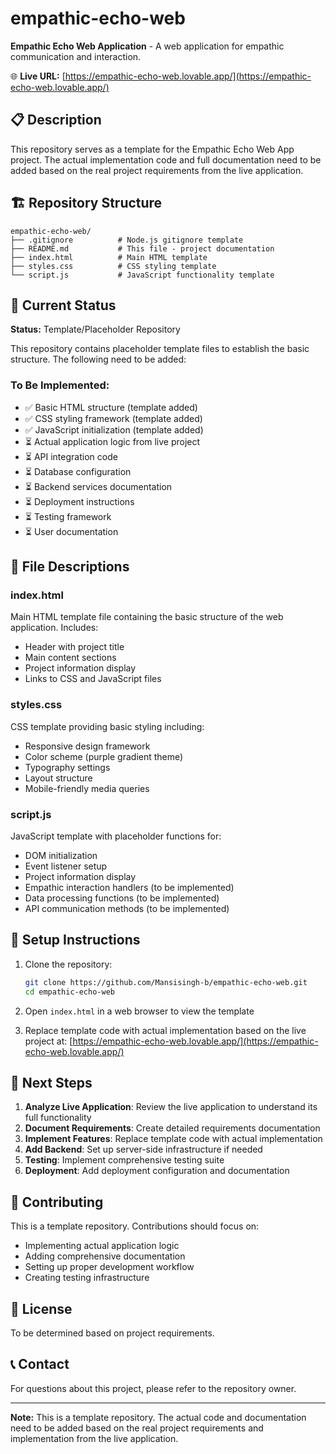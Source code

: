 # empathic-echo-web

**Empathic Echo Web Application** - A web application for empathic communication and interaction.

🌐 **Live URL:** [https://empathic-echo-web.lovable.app/](https://empathic-echo-web.lovable.app/)

## 📋 Description

This repository serves as a template for the Empathic Echo Web App project. The actual implementation code and full documentation need to be added based on the real project requirements from the live application.

## 🏗️ Repository Structure

```
empathic-echo-web/
├── .gitignore          # Node.js gitignore template
├── README.md           # This file - project documentation
├── index.html          # Main HTML template
├── styles.css          # CSS styling template
└── script.js           # JavaScript functionality template
```

## 🚀 Current Status

**Status:** Template/Placeholder Repository

This repository contains placeholder template files to establish the basic structure. The following need to be added:

### To Be Implemented:
- ✅ Basic HTML structure (template added)
- ✅ CSS styling framework (template added)
- ✅ JavaScript initialization (template added)
- ⏳ Actual application logic from live project
- ⏳ API integration code
- ⏳ Database configuration
- ⏳ Backend services documentation
- ⏳ Deployment instructions
- ⏳ Testing framework
- ⏳ User documentation

## 📁 File Descriptions

### index.html
Main HTML template file containing the basic structure of the web application. Includes:
- Header with project title
- Main content sections
- Project information display
- Links to CSS and JavaScript files

### styles.css
CSS template providing basic styling including:
- Responsive design framework
- Color scheme (purple gradient theme)
- Typography settings
- Layout structure
- Mobile-friendly media queries

### script.js
JavaScript template with placeholder functions for:
- DOM initialization
- Event listener setup
- Project information display
- Empathic interaction handlers (to be implemented)
- Data processing functions (to be implemented)
- API communication methods (to be implemented)

## 🔧 Setup Instructions

1. Clone the repository:
   ```bash
   git clone https://github.com/Mansisingh-b/empathic-echo-web.git
   cd empathic-echo-web
   ```

2. Open `index.html` in a web browser to view the template

3. Replace template code with actual implementation based on the live project at:
   [https://empathic-echo-web.lovable.app/](https://empathic-echo-web.lovable.app/)

## 📝 Next Steps

1. **Analyze Live Application**: Review the live application to understand its full functionality
2. **Document Requirements**: Create detailed requirements documentation
3. **Implement Features**: Replace template code with actual implementation
4. **Add Backend**: Set up server-side infrastructure if needed
5. **Testing**: Implement comprehensive testing suite
6. **Deployment**: Add deployment configuration and documentation

## 🤝 Contributing

This is a template repository. Contributions should focus on:
- Implementing actual application logic
- Adding comprehensive documentation
- Setting up proper development workflow
- Creating testing infrastructure

## 📄 License

To be determined based on project requirements.

## 📞 Contact

For questions about this project, please refer to the repository owner.

---

**Note:** This is a template repository. The actual code and documentation need to be added based on the real project requirements and implementation from the live application.
